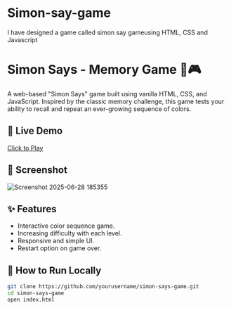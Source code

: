 # Simon-say-game
I have designed a game called simon say gameusing HTML, CSS and Javascript
# Simon Says - Memory Game 🧠🎮

A web-based "Simon Says" game built using vanilla HTML, CSS, and JavaScript. Inspired by the classic memory challenge, this game tests your ability to recall and repeat an ever-growing sequence of colors.

## 🔗 Live Demo
[Click to Play](#) <!-- Replace with GitHub Pages or Netlify link -->

## 📸 Screenshot
![Screenshot 2025-06-28 185355](https://github.com/user-attachments/assets/fc71a1b6-d7ba-4961-a94b-a4ef849e1895)
<!-- Upload and add a real screenshot -->

## ✨ Features
- Interactive color sequence game.
- Increasing difficulty with each level.
- Responsive and simple UI.
- Restart option on game over.

## 🚀 How to Run Locally

```bash
git clone https://github.com/yourusername/simon-says-game.git
cd simon-says-game
open index.html
